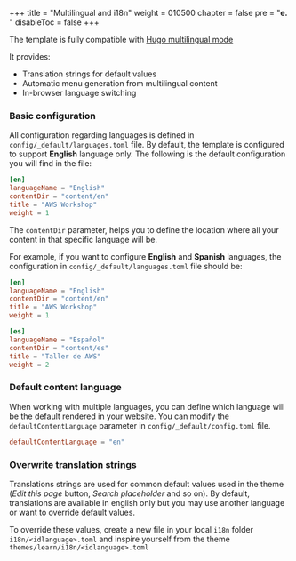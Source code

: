 +++
title = "Multilingual and i18n"
weight = 010500
chapter = false
pre = "<b>e. </b>"
disableToc = false
+++

The template is fully compatible with [Hugo multilingual mode](https://gohugo.io/content-management/multilingual/)

It provides:

- Translation strings for default values
- Automatic menu generation from multilingual content
- In-browser language switching

### Basic configuration

All configuration regarding languages is defined in `config/_default/languages.toml` file. By default, the template is configured to support **English** language only. The following is the default configuration you will find in the file:

```toml
[en]
languageName = "English"
contentDir = "content/en"
title = "AWS Workshop"
weight = 1
```

The `contentDir` parameter, helps you to define the location where all your content in that specific language will be.

For example, if you want to configure **English** and **Spanish** languages, the configuration in `config/_default/languages.toml` file should be:

```toml
[en]
languageName = "English"
contentDir = "content/en"
title = "AWS Workshop"
weight = 1

[es]
languageName = "Español"
contentDir = "content/es"
title = "Taller de AWS"
weight = 2
```

### Default content language

When working with multiple languages, you can define which language will be the default rendered in your website. You can modify the `defaultContentLanguage` parameter in `config/_default/config.toml` file.

```toml
defaultContentLanguage = "en"
```

### Overwrite translation strings

Translations strings are used for common default values used in the theme (*Edit this page* button, *Search placeholder* and so on). By default, translations are available in english only but you may use another language or want to override default values.

To override these values, create a new file in your local `i18n` folder `i18n/<idlanguage>.toml` and inspire yourself from the theme `themes/learn/i18n/<idlanguage>.toml`
